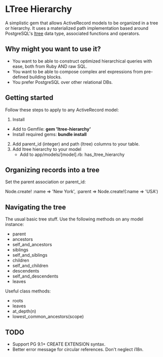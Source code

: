 LTree Hierarchy
===============

A simplistic gem that allows ActiveRecord models to be organized in a tree or hierarchy. It uses a materialized path implementation based around PostgreSQL's [ltree](http://www.postgresql.org/docs/current/static/ltree.html) data type, associated functions and operators.

Why might you want to use it?
-----------------------------

- You want to be able to construct optimized hierarchical queries with ease, both from Ruby AND raw SQL.
- You want to be able to compose complex arel expressions from pre-defined building blocks.
- You prefer PostgreSQL over other relational DBs.

Getting started
---------------

Follow these steps to apply to any ActiveRecord model:

1. Install
 - Add to Gemfile: **gem 'ltree-hierarchy'**
 - Install required gems: **bundle install**
2. Add parent_id (integer) and path (ltree) columns to your table.
3. Add ltree hierarchy to your model
   - Add to app/models/[model].rb: has_ltree_hierarchy

Organizing records into a tree
------------------------------

Set the parent association or parent_id:

Node.create! :name => 'New York', :parent => Node.create!(:name => 'USA')

Navigating the tree
-------------------

The usual basic tree stuff. Use the following methods on any model instance:

- parent
- ancestors
- self_and_ancestors
- siblings
- self_and_siblings
- children
- self_and_children
- descendents
- self_and_descendents
- leaves

Useful class methods:

- roots
- leaves
- at_depth(n)
- lowest_common_ancestors(scope)

TODO
----

- Support PG 9.1+ CREATE EXTENSION syntax.
- Better error message for circular references. Don't neglect i18n.

